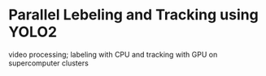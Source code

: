 # Parallel Lebeling and Tracking using YOLO2
video processing; labeling with CPU and tracking with GPU on supercomputer clusters

